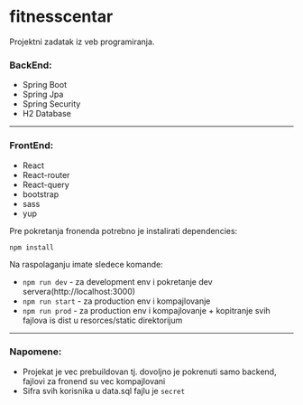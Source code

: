 # fitnesscentar
Projektni zadatak iz veb programiranja.

### BackEnd:
- Spring Boot
- Spring Jpa
- Spring Security
- H2 Database

---

### FrontEnd:
- React
- React-router 
- React-query
- bootstrap
- sass
- yup

Pre pokretanja fronenda potrebno je instalirati dependencies:
```
npm install
```
Na raspolaganju imate sledece komande:
- `npm run dev` - za development env i pokretanje dev servera(http://localhost:3000)
- `npm run start` - za production env i kompajlovanje
- `npm run prod` - za production env i kompajlovanje + kopitranje svih fajlova is dist u resorces/static direktorijum

---

### Napomene:
- Projekat je vec prebuildovan tj. dovoljno je pokrenuti samo backend, fajlovi za fronend su vec kompajlovani
- Sifra svih korisnika u data.sql fajlu je `secret`
